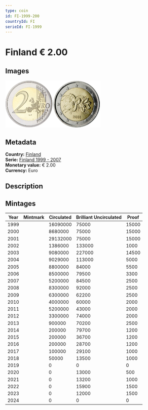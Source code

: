 ```yaml
---
type: coin
id: FI-1999-200
countryId: FI
serieId: FI-1999
---
```


# Finland € 2.00

## Images

<img src="../../../Images/common-2002-200.webp" height="150" alt="Front image"><img src="Images/finland-1999-200.webp" height="150" alt="Back image">

## Metadata

**Country:** [Finland](../index.md)\
**Serie:** [Finland 1999 - 2007](index.md)\
**Monetary value:** € 2.00\
**Currency:** Euro

## Description

## Mintages

| Year | Mintmark | Circulated | Brilliant Uncirculated | Proof |
| ---- | -------- | ---------- | ---------------------- | ----- |
| 1999 |          | 16090000   | 75000                  | 15000 |
| 2000 |          | 8680000    | 75000                  | 15000 |
| 2001 |          | 29132000   | 75000                  | 15000 |
| 2002 |          | 1386000    | 133000                 | 1000  |
| 2003 |          | 9080000    | 227000                 | 14500 |
| 2004 |          | 9029000    | 113000                 | 5000  |
| 2005 |          | 8800000    | 84000                  | 5500  |
| 2006 |          | 8500000    | 79500                  | 3300  |
| 2007 |          | 5200000    | 84500                  | 2500  |
| 2008 |          | 8300000    | 92000                  | 2500  |
| 2009 |          | 6300000    | 62200                  | 2500  |
| 2010 |          | 4000000    | 60000                  | 2000  |
| 2011 |          | 5200000    | 43000                  | 2000  |
| 2012 |          | 3300000    | 74000                  | 2000  |
| 2013 |          | 900000     | 70200                  | 2500  |
| 2014 |          | 200000     | 79700                  | 1200  |
| 2015 |          | 200000     | 36700                  | 1200  |
| 2016 |          | 200000     | 28700                  | 1200  |
| 2017 |          | 100000     | 29100                  | 1000  |
| 2018 |          | 50000      | 13500                  | 1000  |
| 2019 |          | 0          | 0                      | 0     |
| 2020 |          | 0          | 13000                  | 500   |
| 2021 |          | 0          | 13200                  | 1000  |
| 2022 |          | 0          | 15900                  | 1500  |
| 2023 |          | 0          | 12000                  | 1500  |
| 2024 |          | 0          | 0                      | 0     |
